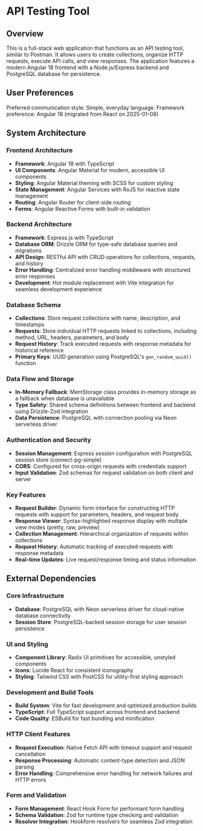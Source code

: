 # API Testing Tool

## Overview

This is a full-stack web application that functions as an API testing tool, similar to Postman. It allows users to create collections, organize HTTP requests, execute API calls, and view responses. The application features a modern Angular 18 frontend with a Node.js/Express backend and PostgreSQL database for persistence.

## User Preferences

Preferred communication style: Simple, everyday language.
Framework preference: Angular 18 (migrated from React on 2025-01-08)

## System Architecture

### Frontend Architecture
- **Framework**: Angular 18 with TypeScript
- **UI Components**: Angular Material for modern, accessible UI components
- **Styling**: Angular Material theming with SCSS for custom styling
- **State Management**: Angular Services with RxJS for reactive state management
- **Routing**: Angular Router for client-side routing
- **Forms**: Angular Reactive Forms with built-in validation

### Backend Architecture
- **Framework**: Express.js with TypeScript
- **Database ORM**: Drizzle ORM for type-safe database queries and migrations
- **API Design**: RESTful API with CRUD operations for collections, requests, and history
- **Error Handling**: Centralized error handling middleware with structured error responses
- **Development**: Hot module replacement with Vite integration for seamless development experience

### Database Schema
- **Collections**: Store request collections with name, description, and timestamps
- **Requests**: Store individual HTTP requests linked to collections, including method, URL, headers, parameters, and body
- **Request History**: Track executed requests with response metadata for historical reference
- **Primary Keys**: UUID generation using PostgreSQL's `gen_random_uuid()` function

### Data Flow and Storage
- **In-Memory Fallback**: MemStorage class provides in-memory storage as a fallback when database is unavailable
- **Type Safety**: Shared schema definitions between frontend and backend using Drizzle-Zod integration
- **Data Persistence**: PostgreSQL with connection pooling via Neon serverless driver

### Authentication and Security
- **Session Management**: Express session configuration with PostgreSQL session store (connect-pg-simple)
- **CORS**: Configured for cross-origin requests with credentials support
- **Input Validation**: Zod schemas for request validation on both client and server

### Key Features
- **Request Builder**: Dynamic form interface for constructing HTTP requests with support for parameters, headers, and request body
- **Response Viewer**: Syntax-highlighted response display with multiple view modes (pretty, raw, preview)
- **Collection Management**: Hierarchical organization of requests within collections
- **Request History**: Automatic tracking of executed requests with response metadata
- **Real-time Updates**: Live request/response timing and status information

## External Dependencies

### Core Infrastructure
- **Database**: PostgreSQL with Neon serverless driver for cloud-native database connectivity
- **Session Store**: PostgreSQL-backed session storage for user session persistence

### UI and Styling
- **Component Library**: Radix UI primitives for accessible, unstyled components
- **Icons**: Lucide React for consistent iconography
- **Styling**: Tailwind CSS with PostCSS for utility-first styling approach

### Development and Build Tools
- **Build System**: Vite for fast development and optimized production builds
- **TypeScript**: Full TypeScript support across frontend and backend
- **Code Quality**: ESBuild for fast bundling and minification

### HTTP Client Features
- **Request Execution**: Native Fetch API with timeout support and request cancellation
- **Response Processing**: Automatic content-type detection and JSON parsing
- **Error Handling**: Comprehensive error handling for network failures and HTTP errors

### Form and Validation
- **Form Management**: React Hook Form for performant form handling
- **Schema Validation**: Zod for runtime type checking and validation
- **Resolver Integration**: Hookform resolvers for seamless Zod integration